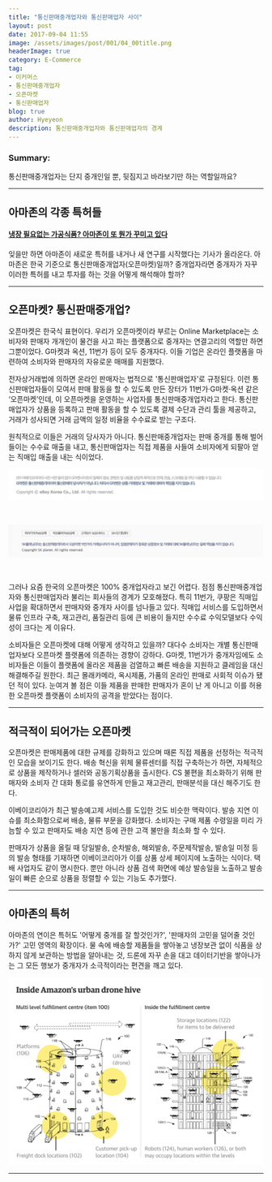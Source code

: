 ```yaml
---
title: "통신판매중개업자와 통신판매업자 사이"
layout: post
date: 2017-09-04 11:55
image: /assets/images/post/001/04_00title.png
headerImage: true
category: E-Commerce
tag:
- 이커머스
- 통신판매중개업자
- 오픈마켓
- 통신판매업자
blog: true
author: Hyeyeon
description: 통신판매중개업자와 통신판매업자의 경계
---
```


### Summary:

통신판매중개업자는 단지 중개인일 뿐, 뒷짐지고 바라보기만 하는 역할일까요?

---

## 아마존의 각종 특허들

#### [냉장 필요없는 가공식품? 아마존이 또 뭔가 꾸미고 있다](http://www.econovill.com/news/articleView.html?idxno=321405)

잊을만 하면 아마존이 새로운 특허를 내거나 새 연구를 시작했다는 기사가 올라온다. 아마존은 한국 기준으로 통신판매중개업자(오픈마켓)일까? 중개업자라면 중개자가 자꾸 이러한 특허를 내고 투자를 하는 것을 어떻게 해석해야 할까?

---

## 오픈마켓? 통신판매중개업?

오픈마켓은 한국식 표현이다. 우리가 오픈마켓이라 부르는 Online Marketplace는 소비자와 판매자 개개인이 물건을 사고 파는 플랫폼으로 중개자는 연결고리의 역할만 하면 그뿐이었다. G마켓과 옥션, 11번가 등이 모두 중개자다. 이들 기업은 온라인 플랫폼을 마련하여 소비자와 판매자의 자유로운 매매를 지원했다.

전자상거래법에 의하면 온라인 판매자는 법적으로 '통신판매업자'로 규정된다. 이런 통신판매업자들이 모여서 판매 활동을 할 수 있도록 만든 장터가 11번가·G마켓·옥션 같은 ‘오픈마켓’인데, 이 오픈마켓을 운영하는 사업자를 통신판매중개업자라고 한다. 통신판매업자가 상품을 등록하고 판매 활동을 할 수 있도록 결제 수단과 관리 툴을 제공하고, 거래가 성사되면 거래 금액의 일정 비율을 수수료로 받는 구조다.

원칙적으로 이들은 거래의 당사자가 아니다. 통신판매중개업자는 판매 중개를 통해 벌어들이는 수수료 매출을 내고, 통신판매업자는 직접 제품을 사들여 소비자에게 되팔아 얻는 직매입 매출을 내는 식이었다.

![G마켓 메인 하단의 책임 소지 고지 문구](/assets/images/post/002/166_02.png)

<br>

![11번가 메인 하단의 책임 소지 고지 문구](/assets/images/post/002/166_03.png)

<br>

그러나 요즘 한국의 오픈마켓은 100% 중개업자라고 보긴 어렵다. 점점 통신판매중개업자와 통신판매업자라 불리는 회사들의 경계가 모호해졌다. 특히 11번가, 쿠팡은 직매입 사업을 확대하면서 판매자와 중개자 사이를 넘나들고 있다. 직매입 서비스를 도입하면서 물류 인프라 구축, 재고관리, 품질관리 등에 큰 비용이 들지만 수수료 수익모델보다 수익성이 크다는 게 이유다.

소비자들은 오픈마켓에 대해 어떻게 생각하고 있을까? 대다수 소비자는 개별 통신판매업자보다 오픈마켓 플랫폼에 의존하는 경향이 강하다. G마켓, 11번가가 중개자임에도 소비자들은 이들이 플랫폼에 올라온 제품을 검열하고 빠른 배송을 지원하고 클레임을 대신 해결해주길 원한다. 최근 몰래카메라, 옥시제품, 가품의 온라인 판매로 사회적 이슈가 됐던 적이 있다. 눈여겨 볼 점은 이들 제품을 판매한 판매자가 혼이 난 게 아니고 이를 허용한 오픈마켓 플랫폼이 소비자의 공격을 받았다는 점이다.

---

## 적극적이 되어가는 오픈마켓

오픈마켓은 판매제품에 대한 규제를 강화하고 있으며 때론 직접 제품을 선정하는 적극적인 모습을 보이기도 한다. 배송 혁신을 위체 물류센터를 직접 구축하는가 하면, 자체적으로 상품을 제작하거나 셀러와 공동기획상품을 출시한다. CS 불편을 최소화하기 위해 판매자와 소비자 간 대화 통로를 유연하게 만들고 재고관리, 판매분석을 대신 해주기도 한다.

이베이코리아가 최근 발송예고제 서비스를 도입한 것도 비슷한 맥락이다. 발송 지연 이슈를 최소화함으로써 배송, 물류 부문을 강화했다. 소비자는 구매 제품 수령일을 미리 가늠할 수 있고 판매자도 배송 지연 등에 관한 고객 불만을 최소화 할 수 있다.

판매자가 상품을 올릴 때 당일발송, 순차발송, 해외발송, 주문제작발송, 발송일 미정 등의 발송 형태를 기재하면 이베이코리아가 이를 상품 상세 페이지에 노출하는 식이다. 택배 사업자도 같이 명시한다. 뿐만 아니라 상품 검색 화면에 예상 발송일을 노출하고 발송일이 빠른 순으로 상품을 정렬할 수 있는 기능도 추가했다.

---

## 아마존의 특허

아마존의 연이은 특허도 '어떻게 중개를 잘 할것인가?', '판매자의 고민을 덜어줄 것인가?' 고민 영역의 확장이다. 물 속에 배송할 제품들을 쌓아놓고 냉장보관 없이 식품을 상하지 않게 보관하는 방법을 알아내는 것, 드론에 자꾸 손을 대고 데이터기반을 쌓아나가는 그 모든 행보가 중개자가 소극적이라는 편견을 깨고 있다.

![아마존의 ‘multi-level fulfillment centers’ 특허](/assets/images/post/002/166_01.png)
<br>

---
